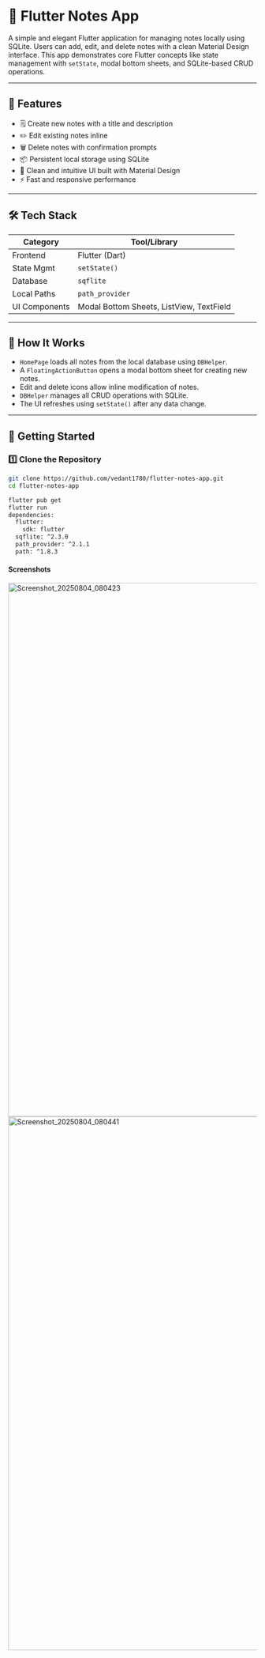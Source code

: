 # 📝 Flutter Notes App

A simple and elegant Flutter application for managing notes locally using SQLite. Users can add, edit, and delete notes with a clean Material Design interface. This app demonstrates core Flutter concepts like state management with `setState`, modal bottom sheets, and SQLite-based CRUD operations.

---

## 📱 Features

- 🗒️ Create new notes with a title and description  
- ✏️ Edit existing notes inline  
- 🗑️ Delete notes with confirmation prompts  
- 📦 Persistent local storage using SQLite  
- 🎨 Clean and intuitive UI built with Material Design  
- ⚡ Fast and responsive performance  

---

## 🛠️ Tech Stack

| Category       | Tool/Library               |
|----------------|----------------------------|
| Frontend       | Flutter (Dart)             |
| State Mgmt     | `setState()`               |
| Database       | `sqflite`                  |
| Local Paths    | `path_provider`            |
| UI Components  | Modal Bottom Sheets, ListView, TextField |

---

## 🧪 How It Works

- `HomePage` loads all notes from the local database using `DBHelper`.
- A `FloatingActionButton` opens a modal bottom sheet for creating new notes.
- Edit and delete icons allow inline modification of notes.
- `DBHelper` manages all CRUD operations with SQLite.
- The UI refreshes using `setState()` after any data change.

---

## 🚀 Getting Started

### 1️⃣ Clone the Repository

```bash
git clone https://github.com/vedant1780/flutter-notes-app.git
cd flutter-notes-app

flutter pub get
flutter run
dependencies:
  flutter:
    sdk: flutter
  sqflite: ^2.3.0
  path_provider: ^2.1.1
  path: ^1.8.3

```
#### Screenshots
<img width="540" height="1080" alt="Screenshot_20250804_080423" src="https://github.com/user-attachments/assets/4109661d-825f-4a12-87c2-1a2749549718" />
  <img width="540" height="1080" alt="Screenshot_20250804_080441" src="https://github.com/user-attachments/assets/82297922-4806-4136-9869-f278ed3a95b3" />

  
